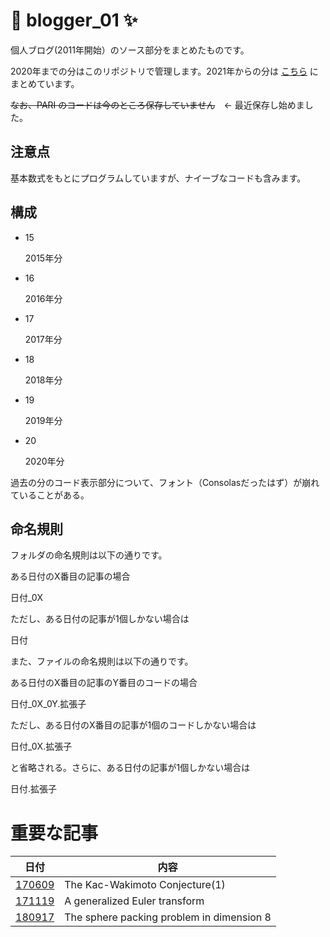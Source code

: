 # 🚀 blogger_01 ✨

個人ブログ(2011年開始）のソース部分をまとめたものです。

2020年までの分はこのリポジトリで管理します。2021年からの分は [こちら](https://github.com/manman4/blogger_02) にまとめています。

~~なお、PARI のコードは今のところ保存していません~~　← 最近保存し始めました。

## 注意点

基本数式をもとにプログラムしていますが、ナイーブなコードも含みます。

## 構成

- 15

    2015年分

- 16

    2016年分
    
* 17

    2017年分
    
* 18

    2018年分
    
* 19

    2019年分
    
* 20

    2020年分
    
過去の分のコード表示部分について、フォント（Consolasだったはず）が崩れていることがある。
    
## 命名規則

フォルダの命名規則は以下の通りです。

ある日付のX番目の記事の場合

日付_0X

ただし、ある日付の記事が1個しかない場合は

日付

また、ファイルの命名規則は以下の通りです。

ある日付のX番目の記事のY番目のコードの場合

日付_0X_0Y.拡張子

ただし、ある日付のX番目の記事が1個のコードしかない場合は

日付_0X.拡張子

と省略される。さらに、ある日付の記事が1個しかない場合は

日付.拡張子

# 重要な記事

| 日付 | 内容 | 
| ----- | ----- | 
| [170609](https://manchanr6.blogspot.com/2017/06/170609.html) | The Kac-Wakimoto Conjecture(1) | 
| [171119](https://manchanr6.blogspot.com/2017/11/171119.html) | A generalized Euler transform | 
| [180917](https://manchanr6.blogspot.com/2018/09/180917.html) | The sphere packing problem in dimension 8 | 

